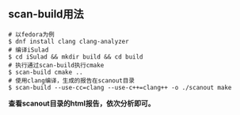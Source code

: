 ## scan-build用法

```
# 以fedora为例
$ dnf install clang clang-analyzer
# 编译iSulad
$ cd iSulad && mkdir build && cd build
# 执行通过scan-build执行cmake
$ scan-build cmake ..
# 使用clang编译，生成的报告在scanout目录
$ scan-build --use-cc=clang --use-c++=clang++ -o ./scanout make
```

**查看scanout目录的html报告，依次分析即可。**

